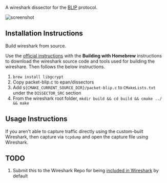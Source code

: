 
A wireshark dissector for the [BLIP](https://github.com/couchbaselabs/BLIP-Cpp) protocol.

![screenshot](https://user-images.githubusercontent.com/296876/37130256-8122e29a-2237-11e8-8c22-caaf65889f22.png)

## Installation Instructions

Build wireshark from source.

Use the [official instructions](https://wiki.wireshark.org/BuildingAndInstalling#macOS) with the **Building with Homebrew** instructions to download the wireshark source code and tools used for building the wireshare. Then follows the below instructions.

1. `brew install libgcrypt`
2. Copy packet-blip.c to epan/dissectors
3. Add `${CMAKE_CURRENT_SOURCE_DIR}/packet-blip.c` to `CMakeLists.txt ` under the `DISSECTOR_SRC` section
4. From the wireshark root folder, `mkdir build && cd build && cmake ../ && make`

## Usage Instructions

If you aren't able to capture traffic directly using the custom-built Wireshark, then capture via `tcpdump` and open the capture file using Wireshark.

## TODO

1. Submit this to the Wireshark Repo for being [included in Wireshark](https://www.wireshark.org/docs/wsdg_html_chunked/ChSrcContribute.html) by default
